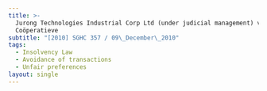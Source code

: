 ```yaml
---
title: >-
  Jurong Technologies Industrial Corp Ltd (under judicial management) v
  Coöperatieve
subtitle: "[2010] SGHC 357 / 09\_December\_2010"
tags:
  - Insolvency Law
  - Avoidance of transactions
  - Unfair preferences
layout: single
---
```


